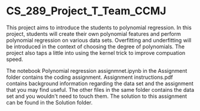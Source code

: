 # CS_289_Project_T_Team_CCMJ

This project aims to introduce the students to polynomial regression. In this project, students will create their own polynomial features and perform polynomial regression on various data sets. Overfitting and underfitting will be introduced in the context of choosing the degree of polynomials. The project also taps a little into using the kernel trick to improve compuation speed.

The notebook Polynomial regression assignmnet.ipynb in the Assignment folder contains the coding assignment. Assignment instructions.pdf contains background information regarding the data set and the assignment that you may find useful. The other files in the same folder contains the data set and you wouldn't need to touch them. The solution to this assignment can be found in the Solution folder. 
